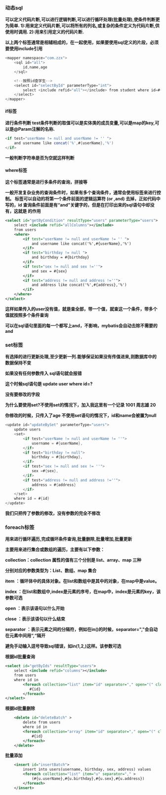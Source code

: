 ### 动态sql

**可以定义代码片断,可以进行逻辑判断,可以进行循环处理(批量处理),使条件判断更为简单.
  1)<sql>:用来定义代码片断,可以将所有的列名,或复杂的条件定义为代码片断,供使用时调用.
  2)<include>:用来引用<sql>定义的代码片断.**

**以上两个标签通常是相辅相成的，在一起使用，如果要使用sql定义的片段，必须要使用include引用**

```java
<mapper namespace="com.zzx">
    <sql id="all">
        id,name,age
    </sql>

    <!--按照id查学生-->
    <select id="selectById" parameterType="int">
        select <include refid="all"></include> from student where id=#{id}
    </select>
</mapper>
```





#### if标签

**进行条件判断
test条件判断的取值可以是实体类的成员变量,可以是map的key,可以是@Param注解的名称.**

```java
<if test="userName != null and userName != '' ">
    and username like concat('%',#{userName},'%')
</if>
```

**一般判断字符串是否为空就这样判断**





#### where标签

**这个标签通常是进行多条件的查询，拼接等**

**一般开发复杂业务的查询条件时，如果有多个查询条件，通常会使用<where>标签来进行控制。 标签可以自动的将第一个条件前面的逻辑运算符 (or ,and) 去掉，正如代码中写的，id 查询条件前面是有“and”关键字的，但是在打印出来的sql语句中却没有，这就是<where> 的作用**

```xml
<select id="getByCondition" resultType="users" parameterType="users">
    select <include refid="allColumns"></include>
    from users
    <where>
        <if test="userName != null and userName != '' ">
            and username like concat('%',#{userName},'%')
        </if>
        <if test="birthday != null ">
            and birthday = #{birthday}
        </if>
        <if test="sex != null and sex !=''">
            and sex = #{sex}
        </if>
        <if test="address != null and address !=''">
            and address like concat('%',#{address},'%')
        </if>
    </where>
</select>
```

**这样如果传入的user没有值，就是查全部，带一个值，就查这一个条件，带多个值就按照多个条件查询**

**可以在sql语句里面的每一个都写上and，不影响，mybatis会自动去除不需要的and**





### set标签

**有选择的进行更新处理,至少更新一列.能够保证如果没有传值进来,则数据库中的数据保持不变**

**如果没有任何参数传入  sql语句就会报错**

**这个时候sql语句是  update user  where id=?**

**没有要修改的字段**

**为什么要使用set?不使用set的情况下，加入我这里有一个记录  1001 周志雄  20**

**你修改的时候，只传入了age  不使用set语句的情况下，id和name会被置为null**



```java
<update id="updateBySet" parameterType="users">
    update users
    <set>
        <if test="userName != null and userName != ''">
            username = #{userName},
        </if>
        <if test="birthday != null">
            birthday = #{birthday},
        </if>
        <if test="sex != null and sex != ''">
            sex =#{sex},
        </if>
        <if test="address != null and address !=''">
            address = #{address}
        </if>
    </set>
    where id = #{id}
</update>
```

**我们只把传了参数的修改，没有参数的完全不修改**





### foreach标签

**用来进行循环遍历,完成循环条件查询,批量删除,批量增加,批量更新**

**主要用来进行集合或数组的遍历，主要有以下参数：**



**collection：collection 属性的值有三个分别是 list、array、map 三种**

**分别对应的参数类型为：List、数组、map 集合**



**item ：循环体中的具体对象。在list和数组中是其中的对象，在map中是value。**



**index ：在list和数组中,index是元素的序号，在map中，index是元素的key，该参数可选**



**open ：表示该语句以什么开始**

**close ：表示该语句以什么结束**

**separator ：表示元素之间的分隔符，例如在in()的时候，separator=","会自动在元素中间用“,“隔开**

**避免手动输入逗号导致sql错误，如in(1,2,)这样。该参数可选**



**根据id批量查询**

```xml
<select id="getByIds" resultType="users">
    select <include refid="columns"></include>
    from users
    where id in
        <foreach collection="list" item="id" separator="," open="(" close=")">
           #{id}
        </foreach>
</select>

```

**根据id批量删除**

```xml
    <delete id="deleteBatch" >
        delete from users
        where id in
        <foreach collection="array" item="id" separator="," open="(" close=")">
            #{id}
        </foreach>
    </delete>
```

**批量添加**

```xml
    <insert id="insertBatch">
        insert into users(username, birthday, sex, address) values
        <foreach collection="list" item="u" separator="," >
            (#{u.userName},#{u.birthday},#{u.sex},#{u.address})
        </foreach>
    </insert>
```

